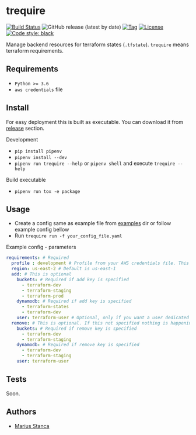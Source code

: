 # trequire

[![Build Status](https://travis-ci.com/wmariuss/trequire.svg?branch=master)](https://travis-ci.com/wmariuss/trequire)
![GitHub release (latest by date)](https://img.shields.io/github/v/release/wmariuss/trequire)
[![Tag](https://img.shields.io/github/v/tag/wmariuss/trequire)](https://github.com/wmariuss/trequire/tags)
[![License](https://img.shields.io/github/license/wmariuss/trequire)](https://github.com/wmariuss/trequre/blob/master/LICENSE)
[![Code style: black](https://img.shields.io/badge/code%20style-black-000000.svg)](https://github.com/psf/black)

Manage backend resources for terraform states (`.tfstate`). `trequire` means terraform requirements.

## Requirements

* `Python >= 3.6`
* `aws credentials` file

## Install

For easy deployment this is built as executable. You can download it from [release](https://github.com/wmariuss/trequire/releases) section.

Development

* `pip install pipenv`
* `pipenv install --dev`
* `pipenv run trequire --help` or `pipenv shell` and execute `trequire --help`

Build executable

* `pipenv run tox -e package`

## Usage

* Create a config same as example file from [examples](examples) dir or follow example config bellow
* Run `trequire run -f your_config_file.yaml`

Example config - parameters

```yaml
requirements: # Required
  profile : development # Profile from your AWS credentials file. This is required, if this is not specified default profile is used
  region: us-east-2 # Default is us-east-1
  add: # This is optional
    buckets: # Required if add key is specified
      - terraform-dev
      - terraform-staging
      - terraform-prod
    dynamodb: # Required if add key is specified
      - terraform-states
      - terraform-dev
    user: terraform-user # Optional, only if you want a user dedicated for Terraform
  remove: # This is optional. If this not specified nothing is happening
    buckets: # Required if remove key is specified
      - terraform-dev
      - terraform-staging
    dynamodb: # Required if remove key is specified
      - terraform-dev
      - terraform-staging
    user: terraform-user
```

## Tests

Soon.

## Authors

* [Marius Stanca](mailto:me@marius.xyz)
